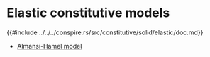 # Elastic constitutive models

{{#include ../../../conspire.rs/src/constitutive/solid/elastic/doc.md}}

- [Almansi-Hamel model](elastic/almansi_hamel.md)
